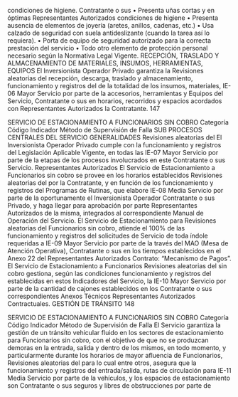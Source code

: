 condiciones de higiene. Contratante o sus
• Presenta uñas cortas y en óptimas Representantes Autorizados
condiciones de higiene
• Presenta ausencia de elementos de joyería
(aretes, anillos, cadenas, etc.)
• Usa calzado de seguridad con suela
antideslizante (cuando la tarea así lo
requiera).
• Porta de equipo de seguridad autorizado
para la correcta prestación del servicio
• Todo otro elemento de protección
personal necesario según la Normativa
Legal Vigente.
RECEPCIÓN, TRASLADO Y ALMACENAMIENTO DE MATERIALES, INSUMOS,
HERRAMIENTAS, EQUIPOS
El Inversionista Operador Privado garantiza la
Revisiones aleatorias del
recepción, descarga, traslado y almacenamiento,
funcionamiento y registros del
de la totalidad de los insumos, materiales,
IE-06 Mayor Servicio por parte de la
accesorios, herramientas y Equipos del Servicio,
Contratante o sus
en horarios, recorridos y espacios acordados con
Representantes Autorizados
la Contratante.
147

SERVICIO DE ESTACIONAMIENTO A FUNCIONARIOS SIN COBRO
Categoría
Código Indicador Método de Supervisión
de Falla
SUB PROCESOS CENTRALES DEL SERVICIO
GENERALIDADES
Revisiones aleatorias del
El Inversionista Operador Privado cumple con la
funcionamiento y registros del
Legislación Aplicable Vigente, en todas las
IE-07 Mayor Servicio por parte de la
etapas de los procesos involucrados en este
Contratante o sus
Servicio.
Representantes Autorizados
El Servicio de Estacionamiento a Funcionarios
sin cobro se provee en los horarios establecidos
Revisiones aleatorias del
por la Contratante, y en función de los
funcionamiento y registros del
Programas de Rutinas, que elabore
IE-08 Media Servicio por parte de la
oportunamente el Inversionista Operador
Contratante o sus
Privado, y haga llegar para aprobación por parte
Representantes Autorizados
de la misma, integrados al correspondiente
Manual de Operación del Servicio.
El Servicio de Estacionamiento para
Revisiones aleatorias del
Funcionarios sin cobro, atiende el 100% de las
funcionamiento y registros del
solicitudes de Servicio de toda índole requeridas a
IE-09 Mayor Servicio por parte de la
través del MAO (Mesa de Atención Operativa),
Contratante o sus
en los tiempos establecidos en el Anexo 22 del
Representantes Autorizados
Contrato: “Mecanismo de Pagos”.
El Servicio de Estacionamiento a Funcionarios
Revisiones aleatorias del
sin cobro gestiona, según las condiciones
funcionamiento y registros del
establecidas en estos Indicadores del Servicio, la
IE-10 Mayor Servicio por parte de la
cantidad de cajones establecidos en los
Contratante o sus
correspondientes Anexos Técnicos
Representantes Autorizados
Contractuales.
GESTIÓN DE TRÁNSITO
148

SERVICIO DE ESTACIONAMIENTO A FUNCIONARIOS SIN COBRO
Categoría
Código Indicador Método de Supervisión
de Falla
El Servicio garantiza la gestión de un tránsito
vehicular fluido en los sectores de
estacionamiento para Funcionarios sin cobro,
con el objetivo de que no se produzcan demoras
en la entrada, salida y dentro de los mismos, en
todo momento, y particularmente durante los
horarios de mayor afluencia de Funcionarios,
Revisiones aleatorias del
para lo cual entre otros, asegura que la
funcionamiento y registros del
entrada/salida, rutas de circulación para
IE-11 Media Servicio por parte de la
vehículos, y los espacios de estacionamiento son
Contratante o sus
seguros y libres de obstrucciones por parte de
